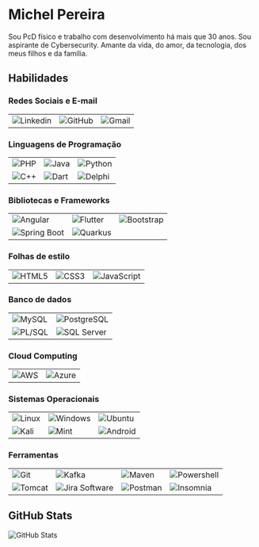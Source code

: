 
# Michel Pereira

Sou PcD físico e trabalho com desenvolvimento há mais que 30 anos. Sou aspirante de Cybersecurity. 
Amante da vida, do amor, da tecnologia, dos meus filhos e da família.

## Habilidades

### Redes Sociais e E-mail

<table style = "table{border: 0px;}">
	<tr>
		<td><img align = "center" title="Linkedin" alt="Linkedin" src="https://img.shields.io/badge/LinkedIn-0077B5?style=for-the-badge&logo=linkedin&logoColor=white)](https://www.linkedin.com/in/pereiramichel/"></td>
		<td><img align = "center" title="GitHub" alt="GitHub" src="https://img.shields.io/badge/GitHub-100000?style=for-the-badge&logo=github&logoColor=white)](https://github.com/mapti-michel"></td>
		<td><img align = "center" title="Gmail" alt="Gmail" src="https://img.shields.io/badge/Gmail-333333?style=for-the-badge&logo=gmail&logoColor=red)](mailto:pereira.michel@gmail.com"></td>
	</tr>
</table>


### Linguagens de Programação
<table>
	<tr>
		<td>
			<img align="center" title="PHP" alt="PHP" src="https://img.shields.io/badge/PHP-777BB4?style=for-the-badge&logo=php&logoColor=white">
		</td>
		<td>
			<img align="center" title="Java" alt="Java" src="https://img.shields.io/badge/java-%23ED8B00.svg?style=for-the-badge&logo=openjdk&logoColor=white">
		</td>
		<td>
			<img align="center" title="Python" alt="Python" src="https://img.shields.io/badge/python-3670A0?style=for-the-badge&logo=python&logoColor=ffdd54">
		</td>
	</tr>
	<tr>
		<td>
			<img align="center" title="C++" alt="C++" src="https://img.shields.io/badge/C%2B%2B-00599C?style=for-the-badge&logo=c%2B%2B&logoColor=white">
		</td>
		<td>
			<img align="center" title="Dart" alt="Dart" src="https://img.shields.io/badge/Dart-0175C2?style=for-the-badge&logo=dart&logoColor=white">
		</td>
		<td>
			<img align="center" title="Delphi" alt="Delphi" src="https://img.shields.io/badge/Delphi-CC342D?style=for-the-badge&logo=delphi&logoColor=white">
		</td>
	</tr>
</table>


### Bibliotecas e Frameworks

<table>
	<tr>
		<td>
			<img align="center" title="Angular" alt="Angular" src="https://img.shields.io/badge/Angular-DD0031?style=for-the-badge&logo=angular&logoColor=white">
		</td>
		<td>
			<img align="center" title="Flutter" alt="Flutter" src="https://img.shields.io/badge/Flutter-02569B?style=for-the-badge&logo=flutter&logoColor=white">
		</td>
		<td>
			<img align="center" title="Bootstrap" alt="Bootstrap" src="https://img.shields.io/badge/-boostrap-0D1117?style=for-the-badge&logo=bootstrap&labelColor=0D1117">
		</td>
	</tr>
	<tr>
		<td>
			<img align="center" title="Spring Boot" alt="Spring Boot" src="https://img.shields.io/badge/spring-%236DB33F.svg?style=for-the-badge&logo=spring&logoColor=white">
		</td>
		<td>
			<img align="center" title="Quarkus" alt="Quarkus" src="https://img.shields.io/badge/Quarkus-grey?style=for-the-badge&logo=quarkus">
		</td>
		<td>
			&nbsp;
		</td>
	</tr>
</table>


### Folhas de estilo

<table>
	<tr>
		<td><img align = "center" title="HTML5" alt="HTML5" src="https://img.shields.io/badge/HTML%205-grey?style=for-the-badge&logo=html5"></td>
		<td><img align = "center" title="CSS3" alt="CSS3" src="https://img.shields.io/badge/CSS%203-grey?style=for-the-badge&logo=CSS3"></td>
		<td><img align = "center" title="JavaScript" alt="JavaScript" src="https://img.shields.io/badge/Javascript-grey?style=for-the-badge&logo=javascript"></td>
	</tr>
</table>


### Banco de dados
<table>
	<tr>
		<td><img align = "center" title="MySQL" alt="MySQL" src="https://img.shields.io/badge/MySQL-00000F?style=for-the-badge&logo=mysql&logoColor=white"/></td>
		<td><img align = "center" title="PostgreSQL" alt="PostgreSQL" src="https://img.shields.io/badge/PostgreSQL-000?style=for-the-badge&logo=postgresql"/></td>
	</tr>
	<tr>
		<td><img align = "center" title="PL/SQL" alt="PL/SQL" src="https://img.shields.io/badge/PL%2FSQL-FFFFFF?style=for-the-badge&logo=oracle&logoColor=FF0000&labelColor=FFFFFF&color=FF0000"/></td>
		<td><img align = "center" title="SQL Server" alt="SQL Server" src="https://img.shields.io/badge/Microsoft%20SQL%20Server-grey?style=for-the-badge&logo=microsoftsqlserver&logoColor=FF0000&labelColor=FFFFFF&color=FF0000"/></td>
	</tr>
</table>


### Cloud Computing

<table>
	<tr>
		<td>
			<img align="center" title="AWS" alt="AWS" src="https://img.shields.io/badge/AWS-000.svg?style=for-the-badge&logo=amazon-aws&logoColor=white"/>
		</td>
		<td>
			<img align="center" title="Azure" alt="Azure" src="https://img.shields.io/badge/Azure-blue?style=for-the-badge&logo=microsoft%20azure&logoColor=blue&labelColor=FFFFFF&link=https%3A%2F%2Fimages.app.goo.gl%2FK7PN1jYJd57x4q7A8"/>
		</td>
	</tr>
</table>

### Sistemas Operacionais

<table>
	<tr>
		<td><img align="center" title="Linux" alt="Linux" src="https://img.shields.io/badge/Linux-000?style=for-the-badge&logo=linux&logoColor=FCC624"/></td>
		<td><img align="center" title="Windows" alt="Windows" src="https://img.shields.io/badge/Windows-000?style=for-the-badge&logo=windows&logoColor=2CA5E0"/></td>
		<td><img align="center" title="Ubuntu" alt="Ubuntu" src="https://img.shields.io/badge/Ubuntu-35495E?style=for-the-badge&logo=ubuntu&logoColor=2CA5E0"/></td>
	</tr>
	<tr>
		<td><img align="center" title="Kali" alt="Kali" src="https://img.shields.io/badge/Kali-268BEE?style=for-the-badge&logo=kalilinux&logoColor=white"/></td>
		<td><img align="center" title="Mint" alt="Mint" src="https://img.shields.io/badge/Linux%20Mint-87CF3E?style=for-the-badge&logo=Linux%20Mint&logoColor=white"/></td>
		<td><img align="center" title="Android" alt="Android" src="https://img.shields.io/badge/Android-3DDC84?style=for-the-badge&logo=android&logoColor=white"/></td>
	</tr>
</table>

### Ferramentas

<table>
	<tr>
		<td><img align="center" title="Git" alt="Git" src="https://img.shields.io/badge/GIT-E44C30?style=for-the-badge&logo=git&logoColor=white"/></td>
		<td><img align="center" title="Kafka" alt="Kafka" src="https://img.shields.io/badge/Apache%20Kafka-grey?style=for-the-badge&logo=apachekafka"/></td>
		<td><img align="center" title="Maven" alt="Maven" src="https://img.shields.io/badge/Apache%20Maven-grey?style=for-the-badge&logo=apachemaven"/></td>
		<td><img align="center" title="Powershell" alt="Powershell" src="https://img.shields.io/badge/Powershell-grey?style=for-the-badge&logo=powershell"/></td>
	</tr>
	<tr>
		<td><img align="center" title="Tomcat" alt="Tomcat" src="https://img.shields.io/badge/Apache%20Tomcat-grey?style=for-the-badge&logo=apachetomcat"/></td>
		<td><img align="center" title="Jira Software" alt="Jira Software" src="https://img.shields.io/badge/Jira%20Software-268BEE?style=for-the-badge&logo=jirasoftware"/></td>
		<td><img align="center" title="Postman" alt="Postman" src="https://img.shields.io/badge/Postman-orange?style=for-the-badge&logo=postman&logoColor=white"/></td>
		<td><img align="center" title="Insomnia" alt="Insomnia" src="https://img.shields.io/badge/Insomnia-grey?style=for-the-badge&logo=insomnia"/></td>
	</tr>
</table>


## GitHub Stats

![GitHub Stats](https://github-readme-stats.vercel.app/api?username=mapti-michel&theme=transparent&bg_color=000&border_color=30A3DC&show_icons=true&icon_color=30A3DC&title_color=E94D5F&text_color=FFF)

